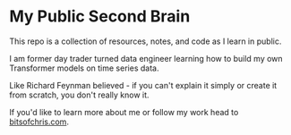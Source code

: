 # My Public Second Brain

This repo is a collection of resources, notes, and code as I learn in public.

I am former day trader turned data engineer learning how to build my own Transformer models on time series data.

Like Richard Feynman believed - if you can't explain it simply or create it from scratch, you don't really know it.

If you'd like to learn more about me or follow my work head to [bitsofchris.com](https://bitsofchris.com).

